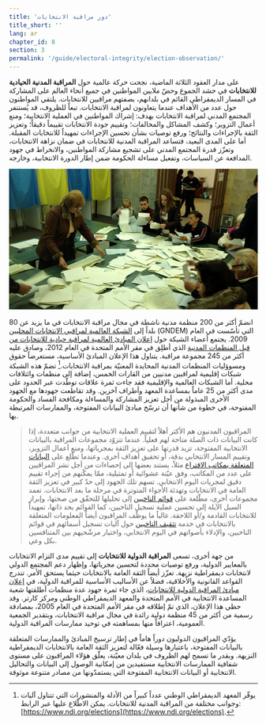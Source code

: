 ```yaml
---
title: 'دور مراقبة الانتخابات'
title_short: ''
lang: ar
chapter_id: 8
section: 3
permalink: '/guide/electoral-integrity/election-observation/'
---
```


على مدار العقود الثلاثة الماضية، نجحت حركة عالمية حول **المراقبة المدنية الحيادية للانتخابات** في حشد الجموع وحضّ ملايين المواطنين في جميع أنحاء العالم على المشاركة في المسار الديمقراطي القائم في بلدانهم، بصفتهم مراقبين للانتخابات. يلتقي المواطنون حول عدد من الأهداف عندما يتعاونون لمراقبة الانتخابات. تبعاً للظروف، قد يُستنفر المجتمع المدني لمراقبة الانتخابات بهدف: إشراك المواطنين في العملية الانتخابية؛ ومنع أعمال التزوير؛ وكشف المشاكل والمخالفات؛ وتقييم جودة الانتخابات تقييماً دقيقاً؛ وتعزيز الثقة بالإجراءات والنتائج؛ ورفع توصيات بشأن تحسين الإجراءات تمهيداً للانتخابات المقبلة. أما على المدى البعيد، فتساعد المراقبة المدنية للانتخابات في ضمان نزاهة الانتخابات، وتعزّز قدرة المجتمع المدني على تشجيع مشاركة المواطنين، والانخراط في جهود المدافعة عن السياسات، وتفعيل مساءلة الحكومة ضمن إطار الدورة الانتخابية، وخارجه.

![NDI Photo, Ukraine elections 2014](/assets/images/guide/NDI-Photo-Ukraine-elections-2014.jpg)

انضمّ أكثر من 200 منظمة مدنية ناشطة في مجال مراقبة الانتخابات في ما يزيد عن 80 بلداً إلى [الشبكة العالمية لمراقبي الانتخابات المحليين](http://www.gndem.org/ar/node/3044) (GNDEM) التي تأسّست في العام 2009. يجتمع أعضاء الشبكة حول [إعلان المبادئ العالمية لمراقبة حيادية للانتخابات من قبل المنظمات المدنية](http://www.gndem.org/ar/node/3044) الذي أطلِق في مقر الأمم المتحدة في العام 2012، وصادق عليه أكثر من 245 مجموعة مراقبة. يتناول هذا الإعلان المبادئ الأساسية، مستعرضاً حقوق ومسوؤليات المنظمات المدنية المحايدة المعنيّة بمراقبة الانتخابات.[^1] تضمّ هذه الشبكة شبكات إقليمية لمراقبين مدنيين من القارات الخمس، إضافة إلى منظمات وائتلافات محلية. أما الشبكات العالمية والإقليمية فقد جاءت ثمرة علاقات توطّدت عبر الحدود على مدى أكثر من 25 عاماً بمساعدة المعهد وأطراف آخرين. وقد تقاطعت جهودها مع الجهود الأخرى المبذولة من أجل تعزيز المشاركة والمساءلة ومكافحة الفساد والحكومة المفتوحة، في خطوة من شأنها أن ترسّخ مبادئ البيانات المفتوحة، والممارسات المرتبطة بها.

> المراقبون المدنيون هم الأكثر أهلاً لتقييم العملية الانتخابية من جوانب متعددة، إذا كانت البيانات ذات الصلة متاحة لهم فعلياً. عندما تتزوّد مجموعات المراقبة بالبيانات الانتخابية المفتوحة، تزيد قدرتها على تعزيز الثقة بمجرياتها، ومنع أعمال التزوير، وتقييم المسار الانتخابي بدقة، أو تحقيق أهداف أخرى. وعندما تطّلع على [البيانات المتعلقة بمكاتب الاقتراع](/ar/guide/key-categories/polling-stations/) مثلاً، يستند بعضها إلى إحصاءات من أجل نشر المراقبين على عدد من المكاتب، وفق عيّنة عشوائية أو تمثيلية، ممّا يمكّنهم من إجراء تقييم دقيق لمجريات اليوم الانتخابي. تسهم تلك الجهود إلى حدّ كبير في تعزيز الثقة العامة في الانتخابات وتهدئة الأجواء المتوترة في مرحلة ما بعد الانتخابات. تعمد مجموعات أخرى، مطّلعة على [قوائم الناخبين](/ar/guide/key-categories/voter-lists/) إلى تحليلها للتحقّق من صحتها، وإبراز السبل الآيلة إلى تحسين عملية تسجيل الناخبين، كما القوائم بحد ذاتها، تمهيداً للانتخابات القادمة و/أو اللاحقة. غالباً ما يوظّف المراقبون أيضاً المعلومات المتعلقة بالانتخابات في خدمة [تثقيف الناخبين](/ar/guide/key-categories/voter-education/) حول آليات تسجيل أسمائهم في قوائم الناخبين، والإدلاء بأصواتهم في اليوم الانتخابي، واختيار مرشّحيهم بين المتنافسين بكل وعي.

من جهة أخرى، تسعى **المراقبة الدولية للانتخابات** إلى تقييم مدى التزام الانتخابات بالمعايير الدولية، ورفع توصيات محددة لتحسين مجرياتها، وإظهار دعم المجتمع الدولي لانتخابات ديمقراطية نزيهة. تعزّز أيضاً الثقة العامة بالانتخابات حيثما يستحق الأمر. تندرج القواعد القانونية والأخلاقية، فضلاً عن الأساليب الأساسية للمراقبة الدولية، في [إعلان مبادئ المراقبة الدولية للانتخابات](https://www.ndi.org/declaration_monitoring_principles)، الذي جاء ثمرة جهود عدة منظمات أطلقتها شعبة المساعدة الانتخابية في الأمم المتحدة والمعهد الديمقراطي الوطني ومركز كارتر. وقد حظي هذا الإعلان، الذي تمّ إطلاقه في مقر الأمم المتحدة في العام 2005، بمصادقة رسمية من أكثر من 45 منظمة دولية رائدة في مجال مراقبة الانتخابات، وبتقدير الجمعية العمومية، اعترافاً منها بمساهمته في توحيد ممارسات المراقبة الدولية.

يؤدّي المراقبون الدوليون دوراً هاماً في إطار ترسيخ المبادئ والممارسات المتعلقة بالبيانات المفتوحة، باعتبارها وسيلة فعّالة لتعزيز الثقة العامة بالانتخابات الديمقراطية النزيهة. وبقدر ما تسمح لهم الظروف في بلدان معيّنة، يعلّق هؤلاء المراقبون على مستوى شفافية الممارسات الانتخابية مستفيدين من إمكانية الوصول إلى البيانات والتحاليل الانتخابية أو البيانات الانتخابية المفتوحة التي يستمدّونها من مصادر متنوعة موثوقة.

[^1]: يوفّر المعهد الديمقراطي الوطني عدداً كبيراً من الأدلة والمنشورات التي تتناول آليات وجوانب مختلفة من المراقبة المدنية للانتخابات. يمكن الاطّلاع عليها عبر الرابط: [https://www.ndi.org/elections](https://www.ndi.org/elections).
